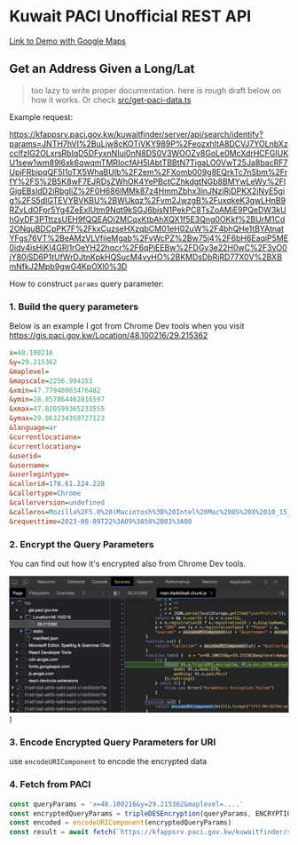# Kuwait PACI Unofficial REST API

[Link to Demo with Google Maps](#)

## Get an Address Given a Long/Lat

> too lazy to write proper documentation. here is rough draft below on how it works. Or check [src/get-paci-data.ts](src/get-paci-data.ts)

Example request:

https://kfappsrv.paci.gov.kw/kuwaitfinder/server/api/search/identify?params=JNTH7hVI%2BuLjw8cKOTjVKY989P%2FeozxhItA8DCVJ7YOLnbXzccIfzIG2OLxrsRbIqD5DFyxnNIui0nN8DS0V3WOOZv8GoLe0McXdrHCFGIUKU1sew1wm89l6xk6qwqmTMRIocfAH5IAbtTBBtN7TigaLO0VwT25Ja8bacRF7UpjFRbipqQF5I1oTX5WhaBUIb%2F2em%2FXomb009g8EQrkTc7nSbm%2FrfY%2FS%2B5K8wF7EJRDsZWhOK4YePBctCZhkdgtNGb8BMYwLeWy%2FlGigEBsldD2iRbgIiZ%2F0H686lMMk87z4HmmZbhx3inJNziRjDPKX2jNyE5gig%2FS5dIGTEVYBVKBU%2BWUkqz%2Fvm2JwzgB%2FuxqkeK3gwLHnB9RZyLdOFpr5Yg4ZeExIUtm9Nqt9kSGJ6bisN1PekPC8TsZoAMiE9PQeDW3kUhGyDF3PTttzsUEH9fQQEAOi2MCqxKtbAhXQX1f5E3Qng0OKkf%2BUrM1Cd2ONquBDCpPK7F%2FkxCuzseHXzqbCM01eH02uW%2F4bhQHe1tBYAtnatYFgs76VT%2BeAMzVLVfijeMgab%2FvWcPZ%2Bw75j4%2F6bH6EaqiP5ME0idv4isHiKI4GRl1rOeYH22hqcr%2F6qPiEEBw%2FDGy3e22H0wC%2F3yO0jY80jSD6P1tUfWrDJtnKpkHQSucM4vyHO%2BKMDsDbRjRD77X0V%2BXBmNfkJ2Mpb9gwG4KpOXl0%3D

How to construct `params` query parameter:

### 1. Build the query parameters

Below is an example I got from Chrome Dev tools when you visit https://gis.paci.gov.kw/Location/48.100216/29.215362

```ini
x=48.100216
&y=29.215362
&maplevel=
&mapscale=2256.994353
&xmin=47.77940063476482
&ymin=28.857864462816597
&xmax=47.820599365233555
&ymax=29.863234359727123
&language=ar
&currentlocationx=
&currentlocationy=
&userid=
&username=
&userlogintype=
&callerid=178.61.224.228
&callertype=Chrome
&callerversion=undefined
&calleros=Mozilla%2F5.0%20(Macintosh%3B%20Intel%20Mac%20OS%20X%2010_15_7)%20AppleWebKit%2F537.36%20(KHTML%2C%20like%20Gecko)%20Chrome%2F115.0.0.0%20Safari%2F537.36%20Edg%2F115.0.1901.188
&requesttime=2023-08-09T22%3A09%3A50%2B03%3A00
```

### 2. Encrypt the Query Parameters

You can find out how it's encrypted also from Chrome Dev tools.

![Alt text](assets/image.png))

### 3. Encode Encrypted Query Parameters for URI

use `encodeURIComponent` to encode the encrypted data

### 4. Fetch from PACI

```javascript
const queryParams = 'x=48.100216&y=29.215362&maplevel=....'
const encryptedQueryParams = tripleDESEncryption(queryParams, ENCRYPTION_KEY)
const encoded = encodeURIComponent(encryptedQueryParams)
const result = await fetch(`https://kfappsrv.paci.gov.kw/kuwaitfinder/server/api/search/identify?params=${encoded}`)
```

